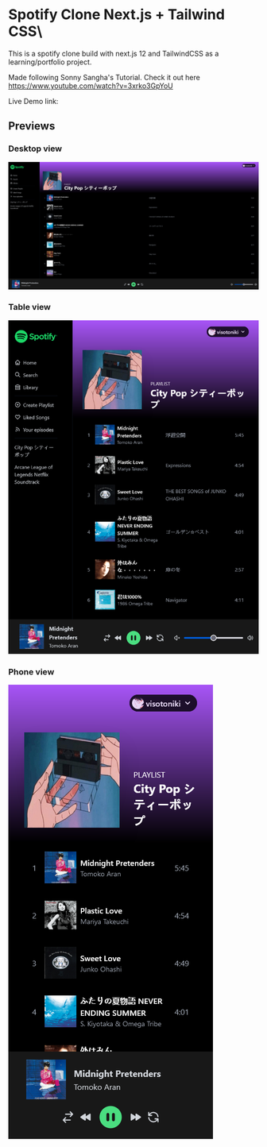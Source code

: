 # Spotify Clone Next.js + Tailwind CSS\

This is a spotify clone build with next.js 12 and TailwindCSS as a learning/portfolio project.

Made following Sonny Sangha's Tutorial.
Check it out here https://www.youtube.com/watch?v=3xrko3GpYoU

Live Demo link: 

## Previews

### Desktop view
![Desktop](./preview/desktop.png)

### Table view
![Desktop](./preview/tablet.png)

### Phone view
![Desktop](./preview/phone.png)

